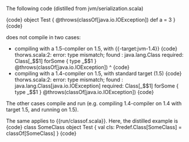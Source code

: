 The following code (distilled from jvm/serialization.scala)

{code}
object Test {
  @throws(classOf[java.io.IOException])
  def a = 3
}
{code}

does not compile in two cases:

 - compiling with a 1.5-compiler on 1.5, with {{-target:jvm-1.4}}
{code}
thorws.scala:2: error: type mismatch;
 found   : java.lang.Class
 required: Class[_$$1] forSome { type _$$1 }
  @throws(classOf[java.io.IOException])
          ^
{code}
 - compiling with a 1.4-compiler on 1.5, with standard target (1.5)
{code}
thorws.scala:2: error: type mismatch;
 found   : java.lang.Class[java.io.IOException]
 required: Class[_$$1] forSome { type _$$1 }
  @throws(classOf[java.io.IOException])
{code}


The other cases compile and run (e.g. compiling 1.4-compiler on 1.4 with target 1.5, and running on 1.5).

The same applies to {{run/classof.scala}}. Here, the distilled example is
{code}
class SomeClass
object Test {
  val cls: Predef.Class[SomeClass] = classOf[SomeClass]
}
{code}
